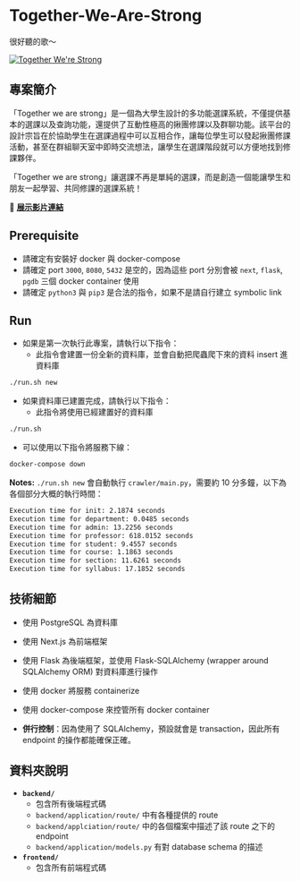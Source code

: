 # Together-We-Are-Strong

很好聽的歌～

[![Together We're Strong](https://img.youtube.com/vi/5TJebt_lUmk/0.jpg)](https://www.youtube.com/watch?v=5TJebt_lUmk)

## 專案簡介

「Together we are strong」是一個為大學生設計的多功能選課系統，不僅提供基本的選課以及查詢功能，還提供了互動性極高的揪團修課以及群聊功能。該平台的設計宗旨在於協助學生在選課過程中可以互相合作，讓每位學生可以發起揪團修課活動，甚至在群組聊天室中即時交流想法，讓學生在選課階段就可以方便地找到修課夥伴。

「Together we are strong」讓選課不再是單純的選課，而是創造一個能讓學生和朋友一起學習、共同修課的選課系統！

:link: **[展示影片連結]([https://youtu.be/](https://youtu.be/HeTcHs37qjo))**

## Prerequisite

- 請確定有安裝好 docker 與 docker-compose
- 請確定 port `3000`, `8080`, `5432` 是空的，因為這些 port 分別會被 `next`, `flask`, `pgdb` 三個 docker container 使用
- 請確定 `python3` 與 `pip3` 是合法的指令，如果不是請自行建立 symbolic link

## Run
- 如果是第一次執行此專案，請執行以下指令：
  - 此指令會建置一份全新的資料庫，並會自動把爬蟲爬下來的資料 insert 進資料庫
```bash
./run.sh new
```
- 如果資料庫已建置完成，請執行以下指令：
  - 此指令將使用已經建置好的資料庫
```bash
./run.sh
```
- 可以使用以下指令將服務下線：
```bash
docker-compose down
```

**Notes:** `./run.sh new` 會自動執行 `crawler/main.py`，需要約 10 分多鐘，以下為各個部分大概的執行時間：
```txt
Execution time for init: 2.1874 seconds
Execution time for department: 0.0485 seconds
Execution time for admin: 13.2256 seconds
Execution time for professor: 618.0152 seconds
Execution time for student: 9.4557 seconds
Execution time for course: 1.1863 seconds
Execution time for section: 11.6261 seconds
Execution time for syllabus: 17.1852 seconds
```

## 技術細節

- 使用 PostgreSQL 為資料庫
- 使用 Next.js 為前端框架
- 使用 Flask 為後端框架，並使用 Flask-SQLAlchemy (wrapper around SQLAlchemy ORM) 對資料庫進行操作
- 使用 docker 將服務 containerize
- 使用 docker-compose 來控管所有 docker container

- **併行控制**：因為使用了 SQLAlchemy，預設就會是 transaction，因此所有 endpoint 的操作都能確保正確。

## 資料夾說明

- **`backend/`**
  - 包含所有後端程式碼
  - `backend/application/route/` 中有各種提供的 route
  - `backend/applciation/route/` 中的各個檔案中描述了該 route 之下的 endpoint
  - `backend/application/models.py` 有對 database schema 的描述
- **`frontend/`**
  - 包含所有前端程式碼

